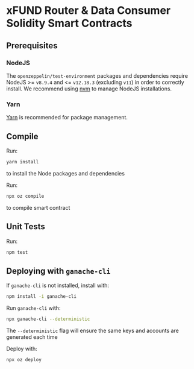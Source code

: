 # xFUND Router & Data Consumer Solidity Smart Contracts


## Prerequisites

### NodeJS
The `openzeppelin/test-environment` packages and dependencies require
NodeJS >= `v8.9.4` and <= `v12.18.3` (excluding `v11`) in order to correctly install. 
We recommend using [nvm](https://github.com/nvm-sh/nvm) to manage NodeJS 
installations.

### Yarn

[Yarn](https://classic.yarnpkg.com/en/docs/install) is recommended for package management.

## Compile

Run:

```bash
yarn install
```

to install the Node packages and dependencies

Run:
```bash 
npx oz compile
```

to compile smart contract

## Unit Tests

Run:

```bash 
npm test
```

## Deploying with `ganache-cli`

If `ganache-cli` is not installed, install with:

```bash
npm install -i ganache-cli
```

Run `ganache-cli` with:

```bash
npx ganache-cli --deterministic
```

The `--deterministic` flag will ensure the same keys and accounts are generated
each time

Deploy with:

```bash
npx oz deploy
```
